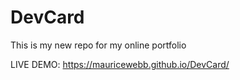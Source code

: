 # DevCard
This is my new repo for my online portfolio

LIVE DEMO: https://mauricewebb.github.io/DevCard/
